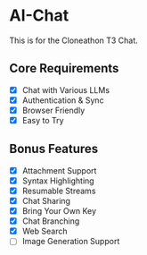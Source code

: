 # AI-Chat

This is for the Cloneathon T3 Chat.

## Core Requirements
- [x] Chat with Various LLMs
- [x] Authentication & Sync
- [x] Browser Friendly
- [x] Easy to Try

## Bonus Features
- [x] Attachment Support
- [x] Syntax Highlighting
- [x] Resumable Streams
- [x] Chat Sharing
- [x] Bring Your Own Key
- [x] Chat Branching
- [x] Web Search
- [ ] Image Generation Support
